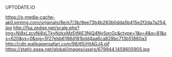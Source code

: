 UPTODATE.IO

https://s-media-cache-ak0.pinimg.com/originals/8e/e7/3b/8ee73b4b283b0dda5b415e2f2da7a254.jpg
http://fsa.zedge.net/scale.php?img=Ni8xLzcvNi8xLTkyNzkxMzEtNjE3NjQ4Ny5qcGc&ctype=1&v=4&q=81&xs=620&ys=0&sig=5f27ebb6188d181bdd4aa6ca828bc713b51860a3
http://cdn.wallpapersafari.com/98/65/HtAGJ4.gif
https://static.esea.net/global/images/users/679944.1458605905.jpg